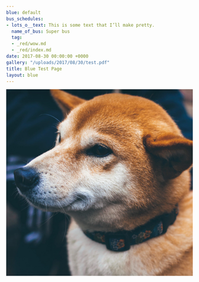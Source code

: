 ```yaml
---
blue: default
bus_schedules:
- lots_o__text: This is some text that I’ll make pretty.
  name_of_bus: Super bus
  tag:
  - _red/wow.md
  - _red/index.md
date: 2017-08-30 00:00:00 +0000
gallery: "/uploads/2017/08/30/test.pdf"
title: Blue Test Page
layout: blue
---
```



![](/uploads/2017/08/30/dodge-small-1.jpg)